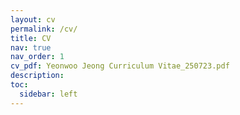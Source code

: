```yaml
---
layout: cv
permalink: /cv/
title: CV
nav: true
nav_order: 1
cv_pdf: Yeonwoo Jeong Curriculum Vitae_250723.pdf
description: 
toc:
  sidebar: left
---
```

